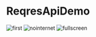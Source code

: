 # ReqresApiDemo
![first](https://user-images.githubusercontent.com/34392143/108495541-96389300-72b1-11eb-95de-0c530867e562.png)
![nointernet](https://user-images.githubusercontent.com/34392143/108495953-1b23ac80-72b2-11eb-98ee-fb958222804a.png)
![fullscreen](https://user-images.githubusercontent.com/34392143/108495951-1a8b1600-72b2-11eb-84b2-289d2be4582a.png)


